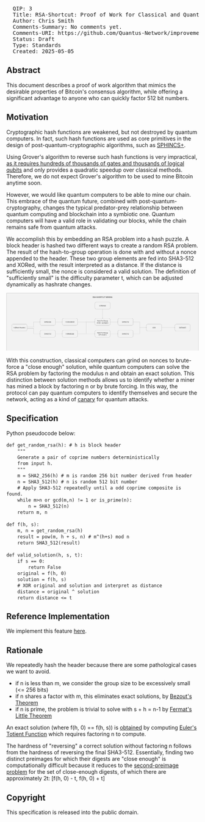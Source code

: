 <pre>
  QIP: 3
  Title: RSA-Shortcut: Proof of Work for Classical and Quantum Miners
  Author: Chris Smith <chris@quantus.com>
  Comments-Summary: No comments yet.
  Comments-URI: https://github.com/Quantus-Network/improvement-proposals/discussions/
  Status: Draft
  Type: Standards
  Created: 2025-05-05
</pre>

## Abstract

This document describes a proof of work algorithm that mimics the desirable properties of Bitcoin's consensus algorithm,
while offering a significant advantage to anyone who can quickly factor 512 bit numbers.

## Motivation

Cryptographic hash functions are weakened, but not destroyed by quantum computers. In fact, such hash functions are used
as core primitives in the design of post-quantum-cryptographic algorithms, such as [SPHINCS+](https://sphincs.org/).

Using Grover's algorithm to reverse such hash functions is very impractical, [as it requires hundreds of thousands of gates and thousands of logical qubits](https://arxiv.org/abs/1603.09383)
and only provides a quadratic speedup over classical methods. Therefore, we do not expect Grover's algorithm to be used to mine Bitcoin anytime soon.

However, we would like quantum computers to be able to mine our chain. This embrace of the quantum future, combined with
post-quantum-cryptography, changes the typical predator-prey relationship between quantum computing and blockchain into
a symbiotic one. Quantum computers will have a valid role in validating our blocks, while the chain remains safe from quantum
attacks.

We accomplish this by embedding an RSA problem into a hash puzzle. A block header is hashed two different ways to create
a random RSA problem. The result of the hash-to-group operation is done with and without a nonce appended to the header.
These two group elements are fed into SHA3-512 and XORed, with the result interpreted as a distance. If the distance is
sufficiently small, the nonce is considered a valid solution. The definition of "sufficiently small" is the difficulty
parameter t, which can be adjusted dynamically as hashrate changes.

<img src=qip-0003/QIP-0003-1.jpg></img>

With this construction, classical computers can grind on nonces to brute-force a "close enough" solution, while quantum
computers can solve the RSA problem by factoring the modulus n and obtain an exact solution. This distinction between
solution methods allows us to identify whether a miner has mined a block by factoring n or by brute forcing. In this way,
the protocol can pay quantum computers to identify themselves and secure the network, acting as a kind of [canary](https://canarytokens.org/nest/)
for quantum attacks.

## Specification

Python pseudocode below:

```
def get_random_rsa(h): # h is block header
    """
    Generate a pair of coprime numbers deterministically
    from input h.
    """
    m = SHA2_256(h) # m is random 256 bit number derived from header
    n = SHA3_512(h) # n is random 512 bit number
    # Apply SHA3-512 repeatedly until a odd coprime composite is found.
    while m>n or gcd(m,n) != 1 or is_prime(n):
        n = SHA3_512(n)
    return m, n

def f(h, s):
    m, n = get_random_rsa(h)
    result = pow(m, h + s, n) # m^(h+s) mod n
    return SHA3_512(result)

def valid_solution(h, s, t):
    if s == 0:
        return False
    original = f(h, 0)
    solution = f(h, s)
    # XOR original and solution and interpret as distance
    distance = original ^ solution
    return distance <= t
```


## Reference Implementation

We implement this feature [here](https://github.com/Quantus-Network/backbone/tree/main/pallets/qpow).


## Rationale

We repeatedly hash the header because there are some pathological cases we want to avoid.

- if n is less than m, we consider the group size to be excessively small (<= 256 bits)
- if n shares a factor with m, this eliminates exact solutions, by [Bezout's Theorem](https://mathworld.wolfram.com/BezoutsTheorem.html)
- if n is prime, the problem is trivial to solve with s + h = n-1 by [Fermat's Little Theorem](https://mathworld.wolfram.com/FermatsLittleTheorem.html)

An exact solution (where f(h, 0) == f(h, s)) is [obtained](https://mathworld.wolfram.com/EulersTotientTheorem.html)
by computing [Euler's Totient Function](https://mathworld.wolfram.com/TotientFunction.html) which requires factoring n to compute.

The hardness of "reversing" a correct solution without factoring n follows from the hardness of reversing the final SHA3-512.
Essentially, finding two distinct preimages for which their digests are "close enough" is computationally difficult because it
reduces to the [second-preimage problem](https://en.wikipedia.org/wiki/Preimage_attack) for the set of close-enough digests,
of which there are approximately 2t: \[f(h, 0) - t, f(h, 0) + t\]


## Copyright

This specification is released into the public domain.
